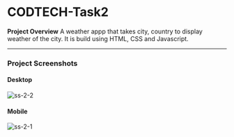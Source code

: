 # CODTECH-Task2



**Project Overview**
A weather appp that takes city, country to display weather of the city. It is build using HTML, CSS and Javascript.

---

### Project Screenshots

#### Desktop
![ss-2-2](https://github.com/user-attachments/assets/ddd1cc7a-43d7-425a-a025-d611e84604dd)
#### Mobile
![ss-2-1](https://github.com/user-attachments/assets/78f88768-4793-4f63-82f9-6f1cb9773f67)
